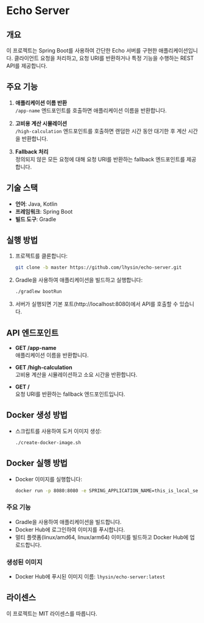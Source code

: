 # Echo Server

## 개요
이 프로젝트는 Spring Boot를 사용하여 간단한 Echo 서버를 구현한 애플리케이션입니다. 클라이언트 요청을 처리하고, 요청 URI를 반환하거나 특정 기능을 수행하는 REST API를 제공합니다.

## 주요 기능
1. **애플리케이션 이름 반환**  
   `/app-name` 엔드포인트를 호출하면 애플리케이션 이름을 반환합니다.

2. **고비용 계산 시뮬레이션**  
   `/high-calculation` 엔드포인트를 호출하면 랜덤한 시간 동안 대기한 후 계산 시간을 반환합니다.

3. **Fallback 처리**  
   정의되지 않은 모든 요청에 대해 요청 URI를 반환하는 fallback 엔드포인트를 제공합니다.

## 기술 스택
- **언어**: Java, Kotlin
- **프레임워크**: Spring Boot
- **빌드 도구**: Gradle

## 실행 방법

1. 프로젝트를 클론합니다:
   ```bash
   git clone -b master https://github.com/lhysin/echo-server.git
   ```

2. Gradle을 사용하여 애플리케이션을 빌드하고 실행합니다:
   ```bash
   ./gradlew bootRun
   ```

3. 서버가 실행되면 기본 포트(http://localhost:8080)에서 API를 호출할 수 있습니다.

## API 엔드포인트
- **GET /app-name**  
  애플리케이션 이름을 반환합니다.

- **GET /high-calculation**  
  고비용 계산을 시뮬레이션하고 소요 시간을 반환합니다.

- **GET /**  
  요청 URI를 반환하는 fallback 엔드포인트입니다.

## Docker 생성 방법

* 스크립트를 사용하여 도커 이미지 생성:
   ```bash
   ./create-docker-image.sh
   ```

## Docker 실행 방법

* Docker 이미지를 실행합니다:
   ```bash
   docker run -p 8080:8080 -e SPRING_APPLICATION_NAME=this_is_local_server lhysin/echo-server
   ```



### 주요 기능
- Gradle을 사용하여 애플리케이션을 빌드합니다.
- Docker Hub에 로그인하여 이미지를 푸시합니다.
- 멀티 플랫폼(linux/amd64, linux/arm64) 이미지를 빌드하고 Docker Hub에 업로드합니다.

### 생성된 이미지
- Docker Hub에 푸시된 이미지 이름: `lhysin/echo-server:latest`

## 라이센스
이 프로젝트는 MIT 라이센스를 따릅니다.
